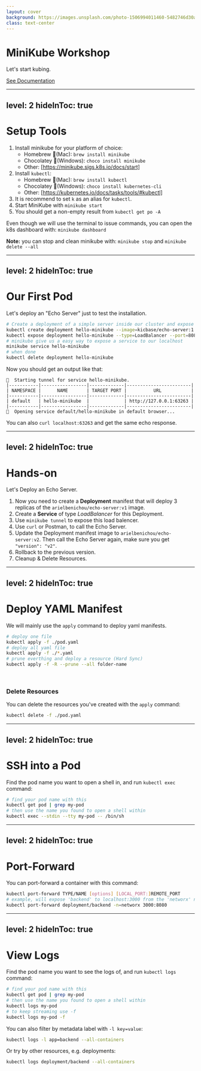 ```yaml
---
layout: cover
background: https://images.unsplash.com/photo-1506994011460-5482746d30a1?q=80&w=2787&auto=format&fit=crop&ixlib=rb-4.0.3&ixid=M3wxMjA3fDB8MHxwaG90by1wYWdlfHx8fGVufDB8fHx8fA%3D%3D
class: text-center
---
```


# MiniKube Workshop

Let's start kubing.

<div class="pt-12">
  <a target="_blank" href="https://minikube.sigs.k8s.io/docs/start" class="px-2 py-1 rounded cursor-pointer" hover="bg-white bg-opacity-10">
    See Documentation <mdi-file-document-outline class="inline"/>
  </a>
</div>

---
level: 2
hideInToc: true
---

# Setup Tools

<v-clicks>

1. Install minikube for your platform of choice:
   - Homebrew 🍺(Mac): `brew install minikube`
   - Chocolatey 🍫(Windows): `choco install minikube`
   - Other: [https://minikube.sigs.k8s.io/docs/start]
2. Install `kubectl`:
   - Homebrew 🍺(Mac): `brew install kubectl`
   - Chocolatey 🍫(Windows): `choco install kubernetes-cli`
   - Other: [https://kubernetes.io/docs/tasks/tools/#kubectl]
3. It is recommend to set `k` as an alias for `kubectl`.
4. Start MiniKube with `minikube start`
5. You should get a non-empty result from `kubectl get po -A`

</v-clicks>

<v-click>

Even though we will use the terminal to issue commands, you can open the k8s dashboard with: `minikube dashboard`


</v-click>

<v-after>

**Note:** you can stop and clean minikube with: `minikube stop` and `minikube delete --all`

</v-after>

---
level: 2
hideInToc: true
---

# Our First Pod

Let's deploy an "Echo Server" just to test the installation.

```sh
# Create a deployment of a simple server inside our cluster and expose it
kubectl create deployment hello-minikube --image=kicbase/echo-server:1.0
kubectl expose deployment hello-minikube --type=LoadBalancer --port=8080
# minikube give us a easy way to expose a service to our localhost
minikube service hello-minikube
# when done
kubectl delete deployment hello-minikube
```

Now you should get an output like that:
```
🏃  Starting tunnel for service hello-minikube.
|-----------|-----------------|-------------|------------------------|
| NAMESPACE |      NAME       | TARGET PORT |          URL           |
|-----------|-----------------|-------------|------------------------|
| default   | hello-minikube  |             | http://127.0.0.1:63263 |
|-----------|-----------------|-------------|------------------------|
🎉  Opening service default/hello-minikube in default browser...
```

You can also `curl localhost:63263` and get the same echo response.

---
level: 2
hideInToc: true
---

# Hands-on
Let's Deploy an Echo Server.

<v-clicks>

1. Now you need to create a **Deployment** manifest that will deploy 3 replicas of the `arielbenichou/echo-server:v1` image.
2. Create a **Service** of type _LoadBalancer_ for this Deployment.
3. Use `minikube tunnel` to expose this load balencer.
4. Use `curl` or Postman, to call the Echo Server.
5. Update the Deployment manifest image to `arielbenichou/echo-server:v2`. Then call the Echo Server again, make sure you get `"version": "v2"`.
6. Rollback to the previous version.
8. Cleanup & Delete Resources.

</v-clicks>

---
level: 2
hideInToc: true
---

# Deploy YAML Manifest

We will mainly use the `apply` command to deploy yaml manifests.
```sh
# deploy one file
kubectl apply -f ./pod.yaml
# deploy all yaml file
kubectl apply -f ./*.yaml
# prune everthing and deploy a resource (Hard Sync)
kubectl apply -f -R --prune --all folder-name
```

<br />

### Delete Resources

You can delete the resources you've created with the `apply` command: 
```sh
kubectl delete -f ./pod.yaml
```

---
level: 2
hideInToc: true
---

# SSH into a Pod

Find the pod name you want to open a shell in, and run `kubectl exec` command:
```sh
# find your pod name with this
kubectl get pod | grep my-pod
# then use the name you found to open a shell within
kubectl exec --stdin --tty my-pod -- /bin/sh
```

---
level: 2
hideInToc: true
---

# Port-Forward
You can port-forward a container with this command:
```sh
kubectl port-forward TYPE/NAME [options] [LOCAL_PORT:]REMOTE_PORT
# example, will expose 'backend' to localhost:3000 from the 'networx' namespace
kubectl port-forward deployment/backend -n=networx 3000:8080
```

---
level: 2
hideInToc: true
---

# View Logs

Find the pod name you want to see the logs of, and run `kubectl logs` command:
```sh
# find your pod name with this
kubectl get pod | grep my-pod
# then use the name you found to open a shell within
kubectl logs my-pod
# to keep streaming use -f
kubectl logs my-pod -f
```
You can also filter by metadata label with `-l key=value`:
```sh
kubectl logs -l app=backend --all-containers
```

Or try by other resources, e.g. deployments:
```sh
kubectl logs deployment/backend --all-containers
```
